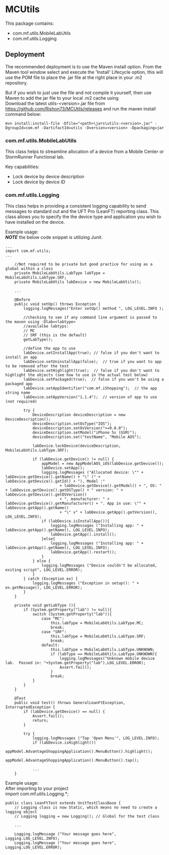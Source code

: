 # MCUtils
This package contains:
* com.mf.utils.MobileLabUtils
* com.mf.utils.Logging

## Deployment
The recommended deployment is to use the Maven install option. From the Maven tool window select and execute the 'Install' Lifecycle option, this will use the POM file to place the .jar file at                                     the right place in your .m2 repository.<p>

But if you wish to just use the file and not compile it yourself, then use Maven to add the jar file to your local .m2 cache using<br>
Download the latest utils-\<version\>.jar file from https://github.com/Rishon73/MCUtils/releases and run the maven install command below:<br>
```
mvn install:install-file -Dfile="<path>\jars\utils-<version>.jar" -DgroupId=com.mf -DartifactId=utils -Dversion=<version> -Dpackaging=jar
```

### com.mf.utils.MobileLabUtils
This class helps to streamline allocation of a device from a Mobile Center or StormRunner Functional lab.

Key capabilities:
* Lock device by device description
* Lock device by device ID

### com.mf.utils.Logging
This class helps in providing a consistent logging capability to send messages to standard out and the UFT Pro (LeanFT) reporting class.
This class allows you to specify the the device type and application you wish to have installed on the device.

Example usage:<br>
***NOTE*** the below code snippet is utilizing Junit.
```
...
import com.mf.utils;
...

    //Not required to be private but good practice for using as a global within a class
    private MobileLabUtils.LabType labType = MobileLabUtils.LabType.SRF;
    private MobileLabUtils labDevice = new MobileLabUtils();

    ...

    @Before
    public void setUp() throws Exception {
        logging.logMessages("Enter setUp() method ", LOG_LEVEL.INFO );

        //checking to see if any command line argument is passed to the maven using -Dlab=<labtype>
        //availalbe labtyps:
        // MC
        // SRF (this is the default)
        getLabType();

        //define the app to use
        labDevice.setInstallApp(true); // false if you don't want to install an app
        labDevice.setUninstallApp(false);  // true if you want to app to be removed after the test
        labDevice.setHighlight(true);  // false if you don't want to highlight the objects (see how to use in the actual test below)
        labDevice.setPackaged(true);  // false if you won't be using a packaged app
        labDevice.setAppIdentifier("com.mf.iShopping");  // the app string name
        labDevice.setAppVersion("1.1.4");  // version of app to use (not required)

        try {
            DeviceDescription deviceDescription = new DeviceDescription();
            deviceDescription.setOsType("IOS");
            deviceDescription.setOsVersion(">=9.0.0");
            deviceDescription.setModel("iPhone 5s (GSM)");
            deviceDescription.set("testName", "Mobile AOS");

            labDevice.lockDevice(deviceDescription, MobileLabUtils.LabType.SRF);

            if (labDevice.getDevice() != null) {
                appModel = new AppModelAOS_iOS(labDevice.getDevice());
                labDevice.setApp();
                logging.logMessages ("Allocated device: \"" + labDevice.getDevice().getName() + "\" (" + labDevice.getDevice().getId() + "), Model :"
                        + labDevice.getDevice().getModel() + ", OS: " + labDevice.getDevice().getOSType() + " version: " + labDevice.getDevice().getOSVersion()
                        + ", manufacturer: " + labDevice.getDevice().getManufacturer() + ". App in use: \"" + labDevice.getApp().getName()
                        + "\" v" + labDevice.getApp().getVersion(), LOG_LEVEL.INFO);
                if (labDevice.isInstallApp()){
                    logging.logMessages ("Installing app: " + labDevice.getApp().getName(), LOG_LEVEL.INFO);
                    labDevice.getApp().install();
                }else{
                    logging.logMessages ("Installing app: " + labDevice.getApp().getName(), LOG_LEVEL.INFO);
                    labDevice.getApp().restart();
                }
            } else {
                logging.logMessages ("Device couldn't be allocated, exiting script", LOG_LEVEL.ERROR);
            }
        } catch (Exception ex) {
            logging.logMessages ("Exception in setup(): " + ex.getMessage(), LOG_LEVEL.ERROR);
        }
    }

    private void getLabType (){
        if (System.getProperty("lab") != null){
            switch (System.getProperty("lab")){
                case "MC":
                    this.labType = MobileLabUtils.LabType.MC;
                    break;
                case "SRF":
                    this.labType = MobileLabUtils.LabType.SRF;
                    break;
                default:
                    this.labType = MobileLabUtils.LabType.UNKNOWN;
                    if (labType == MobileLabUtils.LabType.UNKNOWN){
                        logging.logMessages("Unknown mobile device lab.  Passed in: "+System.getProperty("lab"),LOG_LEVEL.ERROR);
                        Assert.fail();
                    }
                    break;
            }
        }
    }

    @Test
    public void test() throws GeneralLeanFtException, InterruptedException {
        if (labDevice.getDevice() == null) {
            Assert.fail();
            return;
        }

        try {
            logging.logMessages ("Tap 'Open Menu'", LOG_LEVEL.INFO);
            if (labDevice.isHighlight())
                appModel.AdvantageShoppingApplication().MenuButton().highlight();
            appModel.AdvantageShoppingApplication().MenuButton().tap();

            ...
    }
```

Example usage:<br>
After importing to your project<br>
import com.mf.utils.Logging.*;
```
public class LeanFtTest extends UnitTestClassBase {
    // Logging class is now Static, which means no need to create a logging object
    // Logging logging = new Logging(); // Global for the test class

    ...

    Logging.logMessage ("Your message goes here", Logging.LOG_LEVEL.INFO);
    Logging.logMessage ("Your message goes here", Logging.LOG_LEVEL.ERROR);
```
